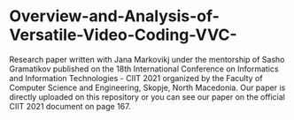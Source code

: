 # Overview-and-Analysis-of-Versatile-Video-Coding-VVC-
Research paper written with Jana Markovikj under the mentorship of Sasho Gramatikov published on the 18th International Conference on Informatics and Information Technologies - CIIT 2021 organized by the Faculty of Computer Science and Engineering, Skopje, North Macedonia.
Our paper is directly uploaded on this repository or you can see our paper on the official CIIT 2021 document on page 167.

